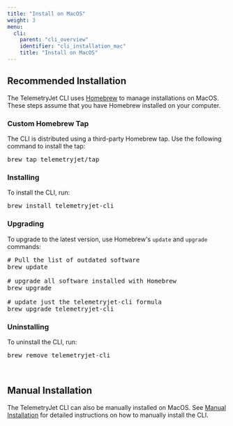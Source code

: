 ```yaml
---
title: "Install on MacOS"
weight: 3
menu:
  cli:
    parent: "cli_overview"
    identifier: "cli_installation_mac"
    title: "Install on MacOS"
---
```


## Recommended Installation
The TelemetryJet CLI uses [Homebrew](https://brew.sh/) to manage installations on MacOS. These steps assume that you have Homebrew installed on your computer.

### Custom Homebrew Tap
The CLI is distributed using a third-party Homebrew tap. Use the following command to install the tap:
<pre>
brew tap telemetryjet/tap
</pre>

### Installing
To install the CLI, run:
<pre>
brew install telemetryjet-cli
</pre>

### Upgrading
To upgrade to the latest version, use Homebrew's `update` and `upgrade` commands:
<pre>
# Pull the list of outdated software
brew update

# upgrade all software installed with Homebrew
brew upgrade

# update just the telemetryjet-cli formula
brew upgrade telemetryjet-cli
</pre>

### Uninstalling
To uninstall the CLI, run:
<pre>
brew remove telemetryjet-cli
</pre>

<br />

## Manual Installation
The TelemetryJet CLI can also be manually installed on MacOS. See [Manual Installation](/cli/guides/installation/manual_install/) for detailed instructions on how to manually install the CLI.